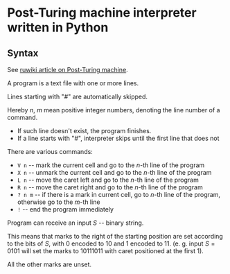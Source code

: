 # Post-Turing machine interpreter written in Python

## Syntax

See [ruwiki article on Post-Turing machine](https://ru.wikipedia.org/wiki/%D0%9C%D0%B0%D1%88%D0%B8%D0%BD%D0%B0_%D0%9F%D0%BE%D1%81%D1%82%D0%B0).

A program is a text file with one or more lines.

Lines starting with "#" are automatically skipped.

Hereby $n$, $m$ mean positive integer numbers, denoting the line number of a command.

* If such line doesn't exist, the program finishes. 
* If a line starts with "#", interpreter skips until the first line that does not

There are various commands:

* `V n` -- mark the current cell and go to the $n$-th line of the program
* `X n` -- unmark the current cell and go to the $n$-th line of the program
* `L n` -- move the caret left and go to the $n$-th line of the program
* `R n` -- move the caret right and go to the $n$-th line of the program
* `? n m` -- if there is a mark in current cell, go to $n$-th line of the program, otherwise go to the $m$-th line
* `!` -- end the program immediately

Program can receive an input $S$ -- binary string.

This means that marks to the right of the starting position are set according to the 
bits of $S$, with $0$ encoded to $10$ and $1$ encoded to $11$.
(e. g. input $S = 0101$ will set the marks to $10111011$ with caret positioned at the first $1$).

All the other marks are unset.
